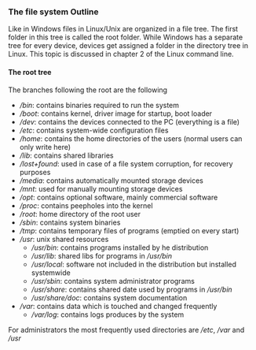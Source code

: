 ### The file system Outline

Like in Windows files in Linux/Unix are organized in a file tree. The first folder in this tree is called the root folder. While Windows has a separate tree for every device, devices get assigned a folder in the directory tree in Linux.
This topic is discussed in chapter 2 of the Linux command line.

#### The root tree
The branches following the root are the following

- */bin*: contains binaries required to run the system
- */boot*: contains kernel, driver image for startup, boot loader
- */dev*: contains the devices connected to the PC (everything is a file)
- */etc*: contains system-wide configuration files
- */home*: contains the home directories of the users (normal users can only write here)
- */lib*: contains shared libraries
- */lost+found*: used in case of a file system corruption, for recovery purposes
- */media*: contains automatically mounted storage devices
- */mnt*: used for manually mounting storage devices
- */opt*: contains optional software, mainly commercial software
- */proc*: contains peepholes into the kernel
- */root*: home directory of the root user
- */sbin*: contains system binaries
- */tmp*: contains temporary files of programs (emptied on every start)
- */usr*: unix shared resources
  + */usr/bin*: contains programs installed by he distribution
  + */usr/lib*: shared libs for programs in */usr/bin*
  + */usr/local*: software not included in the distribution but installed systemwide
  + */usr/sbin*: contains system administrator programs
  + */usr/share*: contains shared date used by programs in */usr/bin*
  + */usr/share/doc*: contains system documentation
- */var*: contains data which is touched and changed frequently
  + */var/log*: contains logs produces by the system

For administrators the most frequently used directories are */etc*, */var* and */usr*
